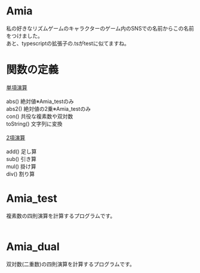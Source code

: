 # Amia
私の好きなリズムゲームのキャラクターのゲーム内のSNSでの名前からこの名前をつけました。<br>
あと、typescriptの拡張子の.tsがtestに似てますね。
&nbsp;<br>
# 関数の定義
<u>単項演算</u><br>
&nbsp;<br>
abs() 絶対値※Amia_testのみ<br>
abs2() 絶対値の2乗※Amia_testのみ<br>
con() 共役な複素数や双対数<br>
toString() 文字列に変換<br>
&nbsp;<br>
<u>2項演算</u><br>
&nbsp;<br>
add() 足し算<br>
sub() 引き算<br>
mul() 掛け算<br>
div() 割り算<br>
# Amia_test
複素数の四則演算を計算するプログラムです。<br>
&nbsp;<br>
# Amia_dual
双対数(二重数)の四則演算を計算するプログラムです。<br>
